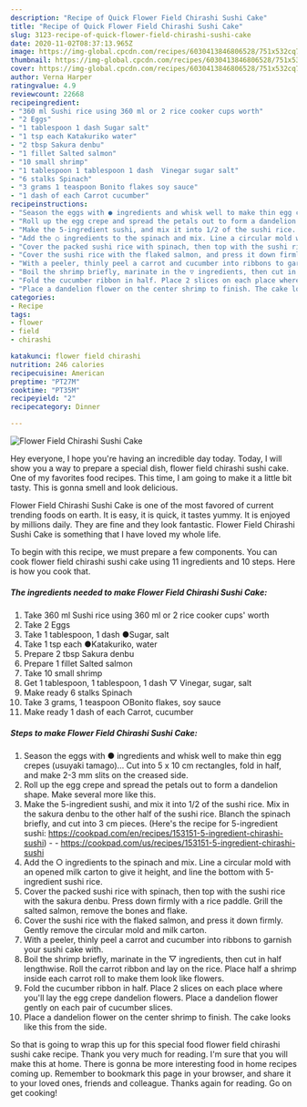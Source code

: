 ```yaml
---
description: "Recipe of Quick Flower Field Chirashi Sushi Cake"
title: "Recipe of Quick Flower Field Chirashi Sushi Cake"
slug: 3123-recipe-of-quick-flower-field-chirashi-sushi-cake
date: 2020-11-02T08:37:13.965Z
image: https://img-global.cpcdn.com/recipes/6030413846806528/751x532cq70/flower-field-chirashi-sushi-cake-recipe-main-photo.jpg
thumbnail: https://img-global.cpcdn.com/recipes/6030413846806528/751x532cq70/flower-field-chirashi-sushi-cake-recipe-main-photo.jpg
cover: https://img-global.cpcdn.com/recipes/6030413846806528/751x532cq70/flower-field-chirashi-sushi-cake-recipe-main-photo.jpg
author: Verna Harper
ratingvalue: 4.9
reviewcount: 22668
recipeingredient:
- "360 ml Sushi rice using 360 ml or 2 rice cooker cups worth"
- "2 Eggs"
- "1 tablespoon 1 dash Sugar salt"
- "1 tsp each Katakuriko water"
- "2 tbsp Sakura denbu"
- "1 fillet Salted salmon"
- "10 small shrimp"
- "1 tablespoon 1 tablespoon 1 dash  Vinegar sugar salt"
- "6 stalks Spinach"
- "3 grams 1 teaspoon Bonito flakes soy sauce"
- "1 dash of each Carrot cucumber"
recipeinstructions:
- "Season the eggs with ● ingredients and whisk well to make thin egg crepes (usuyaki tamago)... Cut into 5 x 10 cm rectangles, fold in half, and make 2-3 mm slits on the creased side."
- "Roll up the egg crepe and spread the petals out to form a dandelion shape. Make several more like this."
- "Make the 5-ingredient sushi, and mix it into 1/2 of the sushi rice. Mix in the sakura denbu to the other half of the sushi rice. Blanch the spinach briefly, and cut into 3 cm pieces. (Here&#39;s the recipe for 5-ingredient sushi: https://cookpad.com/en/recipes/153151-5-ingredient-chirashi-sushi)  https://cookpad.com/us/recipes/153151-5-ingredient-chirashi-sushi"
- "Add the ○ ingredients to the spinach and mix. Line a circular mold with an opened milk carton to give it height, and line the bottom with 5-ingredient sushi rice."
- "Cover the packed sushi rice with spinach, then top with the sushi rice with the sakura denbu. Press down firmly with a rice paddle. Grill the salted salmon, remove the bones and flake."
- "Cover the sushi rice with the flaked salmon, and press it down firmly. Gently remove the circular mold and milk carton."
- "With a peeler, thinly peel a carrot and cucumber into ribbons to garnish your sushi cake with."
- "Boil the shrimp briefly, marinate in the ▽ ingredients, then cut in half lengthwise. Roll the carrot ribbon and lay on the rice. Place half a shrimp inside each carrot roll to make them look like flowers."
- "Fold the cucumber ribbon in half. Place 2 slices on each place where you&#39;ll lay the egg crepe dandelion flowers. Place a dandelion flower gently on each pair of cucumber slices."
- "Place a dandelion flower on the center shrimp to finish. The cake looks like this from the side."
categories:
- Recipe
tags:
- flower
- field
- chirashi

katakunci: flower field chirashi 
nutrition: 246 calories
recipecuisine: American
preptime: "PT27M"
cooktime: "PT35M"
recipeyield: "2"
recipecategory: Dinner

---
```



![Flower Field Chirashi Sushi Cake](https://img-global.cpcdn.com/recipes/6030413846806528/751x532cq70/flower-field-chirashi-sushi-cake-recipe-main-photo.jpg)

Hey everyone, I hope you're having an incredible day today. Today, I will show you a way to prepare a special dish, flower field chirashi sushi cake. One of my favorites food recipes. This time, I am going to make it a little bit tasty. This is gonna smell and look delicious.



Flower Field Chirashi Sushi Cake is one of the most favored of current trending foods on earth. It is easy, it is quick, it tastes yummy. It is enjoyed by millions daily. They are fine and they look fantastic. Flower Field Chirashi Sushi Cake is something that I have loved my whole life.


To begin with this recipe, we must prepare a few components. You can cook flower field chirashi sushi cake using 11 ingredients and 10 steps. Here is how you cook that.

<!--inarticleads1-->

##### The ingredients needed to make Flower Field Chirashi Sushi Cake:

1. Take 360 ml Sushi rice using 360 ml or 2 rice cooker cups&#39; worth
1. Take 2 Eggs
1. Take 1 tablespoon, 1 dash ●Sugar, salt
1. Take 1 tsp each ●Katakuriko, water
1. Prepare 2 tbsp Sakura denbu
1. Prepare 1 fillet Salted salmon
1. Take 10 small shrimp
1. Get 1 tablespoon, 1 tablespoon, 1 dash ▽ Vinegar, sugar, salt
1. Make ready 6 stalks Spinach
1. Take 3 grams, 1 teaspoon ○Bonito flakes, soy sauce
1. Make ready 1 dash of each Carrot, cucumber




<!--inarticleads2-->

##### Steps to make Flower Field Chirashi Sushi Cake:

1. Season the eggs with ● ingredients and whisk well to make thin egg crepes (usuyaki tamago)... Cut into 5 x 10 cm rectangles, fold in half, and make 2-3 mm slits on the creased side.
1. Roll up the egg crepe and spread the petals out to form a dandelion shape. Make several more like this.
1. Make the 5-ingredient sushi, and mix it into 1/2 of the sushi rice. Mix in the sakura denbu to the other half of the sushi rice. Blanch the spinach briefly, and cut into 3 cm pieces. (Here&#39;s the recipe for 5-ingredient sushi: https://cookpad.com/en/recipes/153151-5-ingredient-chirashi-sushi) -  - https://cookpad.com/us/recipes/153151-5-ingredient-chirashi-sushi
1. Add the ○ ingredients to the spinach and mix. Line a circular mold with an opened milk carton to give it height, and line the bottom with 5-ingredient sushi rice.
1. Cover the packed sushi rice with spinach, then top with the sushi rice with the sakura denbu. Press down firmly with a rice paddle. Grill the salted salmon, remove the bones and flake.
1. Cover the sushi rice with the flaked salmon, and press it down firmly. Gently remove the circular mold and milk carton.
1. With a peeler, thinly peel a carrot and cucumber into ribbons to garnish your sushi cake with.
1. Boil the shrimp briefly, marinate in the ▽ ingredients, then cut in half lengthwise. Roll the carrot ribbon and lay on the rice. Place half a shrimp inside each carrot roll to make them look like flowers.
1. Fold the cucumber ribbon in half. Place 2 slices on each place where you&#39;ll lay the egg crepe dandelion flowers. Place a dandelion flower gently on each pair of cucumber slices.
1. Place a dandelion flower on the center shrimp to finish. The cake looks like this from the side.




So that is going to wrap this up for this special food flower field chirashi sushi cake recipe. Thank you very much for reading. I'm sure that you will make this at home. There is gonna be more interesting food in home recipes coming up. Remember to bookmark this page in your browser, and share it to your loved ones, friends and colleague. Thanks again for reading. Go on get cooking!
